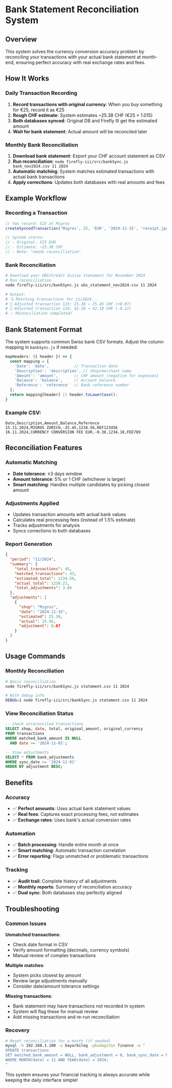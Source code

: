 # Bank Statement Reconciliation System

## Overview

This system solves the currency conversion accuracy problem by reconciling your transactions with your actual bank statement at month-end, ensuring perfect accuracy with real exchange rates and fees.

## How It Works

### Daily Transaction Recording
1. **Record transactions with original currency**: When you buy something for €25, record it as €25
2. **Rough CHF estimate**: System estimates ~25.38 CHF (€25 × 1.015)
3. **Both databases synced**: Original DB and Firefly III get the estimated amount
4. **Wait for bank statement**: Actual amount will be reconciled later

### Monthly Bank Reconciliation
1. **Download bank statement**: Export your CHF account statement as CSV
2. **Run reconciliation**: `node firefly-iii/src/bankSync.js bank_nov2024.csv 11 2024`
3. **Automatic matching**: System matches estimated transactions with actual bank transactions
4. **Apply corrections**: Updates both databases with real amounts and fees

## Example Workflow

### Recording a Transaction
```javascript
// You record: €25 at Migros
createSyncedTransaction('Migros', 25, 'EUR', '2024-11-15', 'receipt.jpg', items);

// System stores:
// - Original: €25 EUR
// - Estimate: ~25.38 CHF
// - Note: "needs reconciliation"
```

### Bank Reconciliation
```bash
# Download your UBS/Credit Suisse statement for November 2024
# Run reconciliation
node firefly-iii/src/bankSync.js ubs_statement_nov2024.csv 11 2024

# Output:
# 🔍 Matching transactions for 11/2024...
# 📝 Adjusted transaction 123: 25.38 → 25.45 CHF (+0.07)
# 📝 Adjusted transaction 124: 42.30 → 42.18 CHF (-0.12)
# ✅ Reconciliation completed!
```

## Bank Statement Format

The system supports common Swiss bank CSV formats. Adjust the column mapping in `bankSync.js` if needed:

```javascript
mapHeaders: ({ header }) => {
  const mapping = {
    'Date': 'date',           // Transaction date
    'Description': 'description', // Shop/merchant name  
    'Amount': 'amount',       // CHF amount (negative for expenses)
    'Balance': 'balance',     // Account balance
    'Reference': 'reference'  // Bank reference number
  };
  return mapping[header] || header.toLowerCase();
}
```

### Example CSV:
```csv
Date,Description,Amount,Balance,Reference
15.11.2024,MIGROS ZURICH,-25.45,1234.56,REF123456
16.11.2024,CURRENCY CONVERSION FEE EUR,-0.38,1234.18,FEE789
```

## Reconciliation Features

### Automatic Matching
- **Date tolerance**: ±3 days window
- **Amount tolerance**: 5% or 1 CHF (whichever is larger)
- **Smart matching**: Handles multiple candidates by picking closest amount

### Adjustments Applied
- Updates transaction amounts with actual bank values
- Calculates real processing fees (instead of 1.5% estimate)
- Tracks adjustments for analysis
- Syncs corrections to both databases

### Report Generation
```json
{
  "period": "11/2024",
  "summary": {
    "total_transactions": 45,
    "matched_transactions": 43,
    "estimated_total": 1234.56,
    "actual_total": 1238.22,
    "total_adjustments": 3.66
  },
  "adjustments": [
    {
      "shop": "Migros",
      "date": "2024-11-15", 
      "estimated": 25.38,
      "actual": 25.45,
      "adjustment": 0.07
    }
  ]
}
```

## Usage Commands

### Monthly Reconciliation
```bash
# Basic reconciliation
node firefly-iii/src/bankSync.js statement.csv 11 2024

# With debug info
DEBUG=1 node firefly-iii/src/bankSync.js statement.csv 11 2024
```

### View Reconciliation Status
```sql
-- Check unreconciled transactions
SELECT shop, date, total, original_amount, original_currency 
FROM transactions 
WHERE matched_bank_amount IS NULL 
  AND date >= '2024-11-01';

-- View adjustments
SELECT * FROM bank_adjustments 
WHERE sync_date >= '2024-11-01' 
ORDER BY adjustment DESC;
```

## Benefits

### Accuracy
- ✅ **Perfect amounts**: Uses actual bank statement values
- ✅ **Real fees**: Captures exact processing fees, not estimates
- ✅ **Exchange rates**: Uses bank's actual conversion rates

### Automation
- ✅ **Batch processing**: Handle entire month at once
- ✅ **Smart matching**: Automatic transaction correlation
- ✅ **Error reporting**: Flags unmatched or problematic transactions

### Tracking
- ✅ **Audit trail**: Complete history of all adjustments
- ✅ **Monthly reports**: Summary of reconciliation accuracy
- ✅ **Dual sync**: Both databases stay perfectly aligned

## Troubleshooting

### Common Issues

**Unmatched transactions**: 
- Check date format in CSV
- Verify amount formatting (decimals, currency symbols)
- Manual review of complex transactions

**Multiple matches**:
- System picks closest by amount
- Review large adjustments manually
- Consider date/amount tolerance settings

**Missing transactions**:
- Bank statement may have transactions not recorded in system
- System will flag these for manual review
- Add missing transactions and re-run reconciliation

### Recovery
```bash
# Reset reconciliation for a month (if needed)
mysql -h 192.168.1.100 -u bayarbileg -pbudagch1n finance -e "
UPDATE transactions 
SET matched_bank_amount = NULL, bank_adjustment = 0, bank_sync_date = NULL 
WHERE MONTH(date) = 11 AND YEAR(date) = 2024;
"
```

This system ensures your financial tracking is always accurate while keeping the daily interface simple!